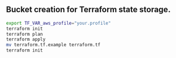 ## Bucket creation for Terraform state storage.

```bash
export TF_VAR_aws_profile="your.profile"
terraform init
terraform plan
terraform apply
mv terraform.tf.example terraform.tf
terraform init
```